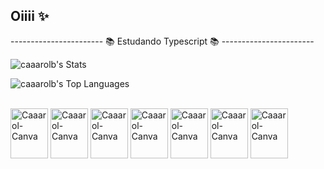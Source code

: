 ##  Oiiii ✨

----------------------- 📚 Estudando Typescript 📚 -----------------------

 
![caaarolb's Stats](https://github-readme-stats.vercel.app/api?username=caaarolb&theme=dracula&show_icons=true&hide_border=true&count_private=true)


![caaarolb's Top Languages](https://github-readme-stats.vercel.app/api/top-langs/?username=caaarolb&theme=dracula&show_icons=true&hide_border=true&layout=compact)


<div style="display: inline_block"><br>
<img align="center" alt= "Caaarol-Canva" height="80" width="60" src="https://cdn.jsdelivr.net/gh/devicons/devicon@latest/icons/canva/canva-original.svg" /> 
<img align="center" alt= "Caaarol-Canva" height="80" width="60" src="https://cdn.jsdelivr.net/gh/devicons/devicon@latest/icons/java/java-plain-wordmark.svg" />
<img align="center" alt= "Caaarol-Canva" height="80" width="60" src="https://cdn.jsdelivr.net/gh/devicons/devicon@latest/icons/javascript/javascript-original.svg" />
<img align="center" alt= "Caaarol-Canva" height="80" width="60" src="https://cdn.jsdelivr.net/gh/devicons/devicon@latest/icons/css3/css3-original.svg" />
<img align="center" alt= "Caaarol-Canva" height="80" width="60" src="https://cdn.jsdelivr.net/gh/devicons/devicon@latest/icons/html5/html5-original.svg" />
<img align="center" alt= "Caaarol-Canva" height="80" width="60" src="https://cdn.jsdelivr.net/gh/devicons/devicon@latest/icons/typescript/typescript-original.svg" />
<img align="center" alt= "Caaarol-Canva" height="80" width="60"  src="https://cdn.jsdelivr.net/gh/devicons/devicon@latest/icons/mysql/mysql-original.svg" />
          
          
          
          
          
          
          
</div>          
          
          
          
